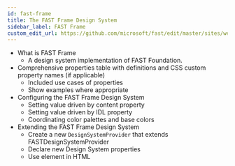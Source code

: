 ```yaml
---
id: fast-frame
title: The FAST Frame Design System 
sidebar_label: FAST Frame
custom_edit_url: https://github.com/microsoft/fast/edit/master/sites/website/src/docs/design-systems/fast-frame.md
---
```

- What is FAST Frame
    - A design system implementation of FAST Foundation.
- Comprehensive properties table with definitions and CSS custom property names (if applicable)
    - Included use cases of properties
    - Show examples where appropriate
- Configuring the FAST Frame Design System
    - Setting value driven by content property
    - Setting value driven by IDL property
    - Coordinating color palettes and base colors
- Extending the FAST Frame Design System
    - Create a new `DesignSystemProvider` that extends FASTDesignSystemProvider
    - Declare new Design System properties
    - Use element in HTML